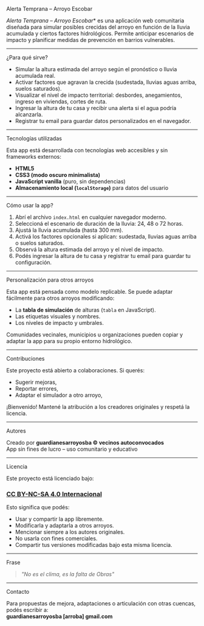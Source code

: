 Alerta Temprana – Arroyo Escobar

*Alerta Temprana – Arroyo Escobar** es una aplicación web comunitaria diseñada para simular posibles crecidas del arroyo en función de la lluvia acumulada y ciertos factores hidrológicos. Permite anticipar escenarios de impacto y planificar medidas de prevención en barrios vulnerables.

---

¿Para qué sirve?

- Simular la altura estimada del arroyo según el pronóstico o lluvia acumulada real.
- Activar factores que agravan la crecida (sudestada, lluvias aguas arriba, suelos saturados).
- Visualizar el nivel de impacto territorial: desbordes, anegamientos, ingreso en viviendas, cortes de ruta.
- Ingresar la altura de tu casa y recibir una alerta si el agua podría alcanzarla.
- Registrar tu email para guardar datos personalizados en el navegador.

---

Tecnologías utilizadas

Esta app está desarrollada con tecnologías web accesibles y sin frameworks externos:

- **HTML5**  
- **CSS3 (modo oscuro minimalista)**  
- **JavaScript vanilla** (puro, sin dependencias)  
- **Almacenamiento local (`localStorage`)** para datos del usuario

---

Cómo usar la app?

1. Abrí el archivo `index.html` en cualquier navegador moderno.
2. Seleccioná el escenario de duración de la lluvia: 24, 48 o 72 horas.
3. Ajustá la lluvia acumulada (hasta 300 mm).
4. Activá los factores opcionales si aplican: sudestada, lluvias aguas arriba o suelos saturados.
5. Observá la altura estimada del arroyo y el nivel de impacto.
6. Podés ingresar la altura de tu casa y registrar tu email para guardar tu configuración.

---

Personalización para otros arroyos

Esta app está pensada como modelo replicable. Se puede adaptar fácilmente para otros arroyos modificando:

- La **tabla de simulación** de alturas (`tabla` en JavaScript).
- Las etiquetas visuales y nombres.
- Los niveles de impacto y umbrales.

Comunidades vecinales, municipios u organizaciones pueden copiar y adaptar la app para su propio entorno hidrológico.

---

Contribuciones

Este proyecto está abierto a colaboraciones. Si querés:

- Sugerir mejoras,
- Reportar errores,
- Adaptar el simulador a otro arroyo,

¡Bienvenido! Mantené la atribución a los creadores originales y respetá la licencia.

---

Autores

Creado por **guardianesarroyosba © vecinos autoconvocados**  
App sin fines de lucro – uso comunitario y educativo

---

Licencia

Este proyecto está licenciado bajo:

### [CC BY-NC-SA 4.0 Internacional](https://creativecommons.org/licenses/by-nc-sa/4.0/deed.es)

Esto significa que podés:

- Usar y compartir la app libremente.  
- Modificarla y adaptarla a otros arroyos.  
- Mencionar siempre a los autores originales.  
- No usarla con fines comerciales.  
- Compartir tus versiones modificadas bajo esta misma licencia.

---
Frase 

> *"No es el clima, es la falta de Obras"*

---

Contacto

Para propuestas de mejora, adaptaciones o articulación con otras cuencas, podés escribir a:  
**guardianesarroyosba [arroba] gmail.com**
